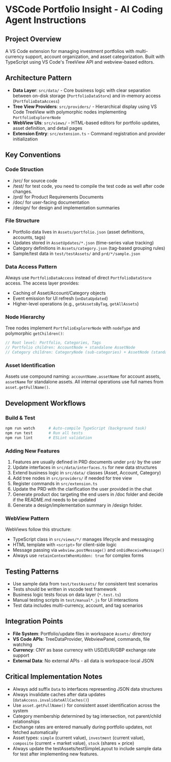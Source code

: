 # VSCode Portfolio Insight - AI Coding Agent Instructions

## Project Overview
A VS Code extension for managing investment portfolios with multi-currency support, account organization, and asset categorization. Built with TypeScript using VS Code's TreeView API and webview-based editors.

## Architecture Pattern
- **Data Layer**: `src/data/` - Core business logic with clear separation between on-disk storage (`PortfolioDataStore`) and in-memory access (`PortfolioDataAccess`)
- **Tree View Providers**: `src/providers/` - Hierarchical display using VS Code TreeView with polymorphic nodes implementing `PortfolioExplorerNode`
- **WebView UIs**: `src/views/` - HTML-based editors for portfolio updates, asset definition, and detail pages
- **Extension Entry**: `src/extension.ts` - Command registration and provider initialization

## Key Conventions

### Code Struction
- /src/ for source code
- /test/ for test code, you need to compile the test code as well after code changes.
- /prd/ for Product Requirements Documents
- /doc/ for user-facing documentation
- /design/ for design and implementation summaries

### File Structure
- Portfolio data lives in `Assets/portfolio.json` (asset definitions, accounts, tags)
- Updates stored in `AssetUpdates/*.json` (time-series value tracking)
- Category definitions in `Assets/category.json` (tag-based grouping rules)
- Sample/test data in `test/testAssets/` and `prd/*/sample.json`

### Data Access Pattern
Always use `PortfolioDataAccess` instead of direct `PortfolioDataStore` access. The access layer provides:
- Caching of Asset/Account/Category objects
- Event emission for UI refresh (`onDataUpdated`)
- Higher-level operations (e.g., `getAssetsByTag`, `getAllAssets`)

### Node Hierarchy
Tree nodes implement `PortfolioExplorerNode` with `nodeType` and polymorphic `getChildren()`:
```typescript
// Root level: Portfolio, Categories, Tags
// Portfolio children: AccountNode + standalone AssetNode
// Category children: CategoryNode (sub-categories) + AssetNode (standalone assets)
```

### Asset Identification
Assets use compound naming: `accountName.assetName` for account assets, `assetName` for standalone assets. All internal operations use full names from `asset.getFullName()`.

## Development Workflows

### Build & Test
```bash
npm run watch      # Auto-compile TypeScript (background task)
npm run test       # Run all tests
npm run lint       # ESLint validation
```

### Adding New Features
1. Features are usually defined in PRD documents under `prd/` by the user
2. Update interfaces in `src/data/interfaces.ts` for new data structures
3. Extend business logic in `src/data/` classes (Asset, Account, Category)
4. Add tree nodes in `src/providers/` if needed for tree view
5. Register commands in `src/extension.ts`
6. Update the PRD with the clarification the user provided in the chat
7. Generate product doc targeting the end users in /doc folder and decide if the README.md needs to be updated
8. Generate a design/implementation summary in /design folder.

### WebView Pattern
WebViews follow this structure:
- TypeScript class in `src/views/*/` manages lifecycle and messaging
- HTML template with `<script>` for client-side logic
- Message passing via `webview.postMessage()` and `onDidReceiveMessage()`
- Always use `retainContextWhenHidden: true` for complex forms

## Testing Patterns
- Use sample data from `test/testAssets/` for consistent test scenarios
- Tests should be written in vscode test framework
- Business logic tests focus on data layer (`*.test.ts`)
- Manual testing scripts in `test/manual*.js` for UI interactions
- Test data includes multi-currency, account, and tag scenarios

## Integration Points
- **File System**: Portfolio/update files in workspace `Assets/` directory
- **VS Code APIs**: TreeDataProvider, WebviewPanel, commands, file watching
- **Currency**: CNY as base currency with USD/EUR/GBP exchange rate support
- **External Data**: No external APIs - all data is workspace-local JSON

## Critical Implementation Notes
- Always add suffix `Data` to interfaces representing JSON data structures
- Always invalidate caches after data updates (`dataAccess.invalidateAllCaches()`)
- Use `asset.getFullName()` for consistent asset identification across the system
- Category membership determined by tag intersection, not parent/child relationships
- Exchange rates are entered manually during portfolio updates, not fetched automatically
- Asset types: `simple` (current value), `investment` (current value), `composite` (current + market value), `stock` (shares × price)
- Always update the testAssets/testSimpleLayout to include sample data for test after implementing new features.
